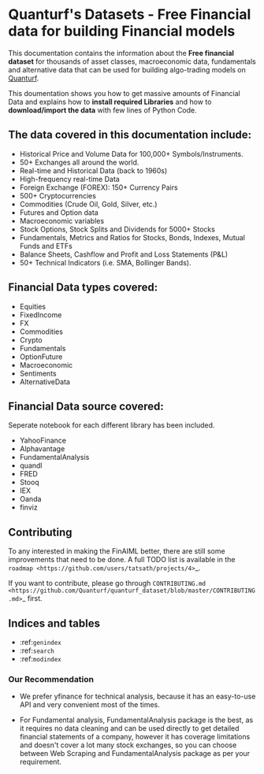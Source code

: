 Quanturf's Datasets - Free Financial data for building Financial models
==========================================================================================

This documentation contains the information about the **Free financial dataset** for thousands
of asset classes, macroeconomic data, fundamentals and alternative data that can be used for building algo-trading models on [Quanturf](http://quanturf.com/).


This doumentation shows you how to get massive amounts of Financial Data and explains how to **install required Libraries** and how to **download/import the data** with few lines of Python Code.

The data covered in this documentation include:
-----------------------------------------------
- Historical Price and Volume Data for 100,000+ Symbols/Instruments.
- 50+ Exchanges all around the world.
- Real-time and Historical Data (back to 1960s)
- High-frequency real-time Data
- Foreign Exchange (FOREX): 150+ Currency Pairs
- 500+ Cryptocurrencies
- Commodities (Crude Oil, Gold, Silver, etc.)
- Futures and Option data
- Macroeconomic variables
- Stock Options, Stock Splits and Dividends for 5000+ Stocks
- Fundamentals, Metrics and Ratios for Stocks, Bonds, Indexes, Mutual Funds and ETFs
- Balance Sheets, Cashflow and Profit and Loss Statements (P&L)
- 50+ Technical Indicators (i.e. SMA, Bollinger Bands).

Financial Data types covered:
-------------------------------------------------

-   Equities
-   FixedIncome
-   FX
-   Commodities
-   Crypto
-   Fundamentals
-   OptionFuture
-   Macroeconomic
-   Sentiments
-   AlternativeData


Financial Data source covered:
-------------------------------------------------

Seperate notebook for each different library has been included. 

-   YahooFinance
-   Alphavantage
-   FundamentalAnalysis
-   quandl
-   FRED
-   Stooq
-   IEX
-   Oanda
-   finviz
 


Contributing
------------

To any interested in making the FinAIML better, there are still some improvements
that need to be done.
A full TODO list is available in the `roadmap <https://github.com/users/tatsath/projects/4>`_.

If you want to contribute, please go through `CONTRIBUTING.md <https://github.com/Quanturf/quanturf_dataset/blob/master/CONTRIBUTING.md>`_ first.

Indices and tables
-------------------

* :ref:`genindex`
* :ref:`search`
* :ref:`modindex`


### Our Recommendation

* We prefer yfinance for technical analysis, because it has an easy-to-use API and very convenient most of the times.

* For Fundamental analysis, FundamentalAnalysis package is the best, as it requires no data cleaning and can be used directly to get detailed financial statements of a company, however it has coverage limitations and doesn't cover a lot many stock exchanges, so you can choose between Web Scraping and FundamentalAnalysis package as per your requirement.
